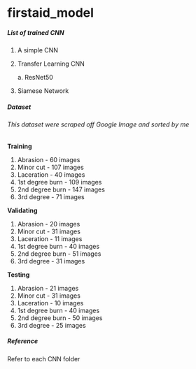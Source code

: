 ﻿# firstaid_model

##### List of trained CNN
1. A simple CNN
2. Transfer Learning CNN
   
   a. ResNet50
3. Siamese Network

##### Dataset
###### This dataset were scraped off Google Image and sorted by me
**Training**
1. Abrasion - 60 images
2. Minor cut - 107 images
3. Laceration - 40 images
4. 1st degree burn - 109 images
5. 2nd degree burn  - 147 images
6. 3rd degree - 71 images

**Validating**
1. Abrasion  - 20 images
2. Minor cut - 31 images
3. Laceration - 11 images
4. 1st degree burn - 40 images 
5. 2nd degree burn - 51 images
6. 3rd degree - 31 images

**Testing**
1. Abrasion - 21 images
2. Minor cut - 31 images
3. Laceration - 10 images
4. 1st degree burn - 40 images
5. 2nd degree burn - 50 images
6. 3rd degree - 25 images

##### Reference
Refer to each CNN folder
